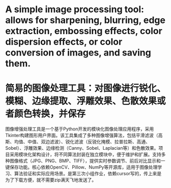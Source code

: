 # A simple image processing tool: allows for sharpening, blurring, edge extraction, embossing effects, color dispersion effects, or color conversion of images, and saving them.
# 简易的图像处理工具：对图像进行锐化、模糊、边缘提取、浮雕效果、色散效果或者颜色转换，并保存
图像增强处理工具是一个基于Python开发的模块化图像处理应用程序，采用Tkinter构建图形用户界面。该工具集成了多种图像增强算法，包括平滑滤波（高斯、均值、中值、双边滤波）、锐化滤波（反锐化掩模、拉普拉斯、高通、Sobel）、浮雕效果、边缘检测（Canny、Sobel、Laplacian等）和色散效果。项目采用模块化架构设计，将不同算法封装在独立模块中，便于维护和扩展。支持多种图像格式（JPG、PNG、BMP、TIFF），提供实时参数调节、前后对比显示和一键保存功能。核心依赖OpenCV、Pillow、NumPy等开源库，适用于图像处理学习、算法验证和实际应用场景。是第三次小组作业，依赖cursor写的，传上来是为了下载方便，就不需要zip满天飞地发送了。
